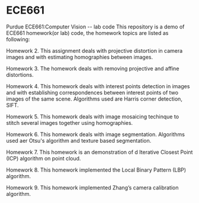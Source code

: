 # ECE661
Purdue ECE661:Computer Vision -- lab code
This repository is a demo of ECE661 homework(or lab) code, the homework topics are listed as following:

Homework 2.
This assignment deals with projective distortion in camera images and with estimating homographies between images.

Homework 3.
The homework deals with removing projective and affine distortions.

Homework 4. 
This homework deals with interest points detection in images and with establishing correspondences between interest points of two images
of the same scene. Algorithms used are Harris corner detection, SIFT.

Homework 5.
This homework deals with image mosaicing techinque to stitch several images together using homographies.

Homework 6. 
This homework deals with image segmentation. Algorithms used aer Otsu's algorithm and texture based segmentation.

Homework 7.
This homework is an demonstration of d Iterative Closest Point (ICP) algorithm on point cloud.

Homework 8.
This homework implemented the Local Binary Pattern (LBP) algorithm.

Homework 9.
This homework implemented Zhang’s camera calibration algorithm.


